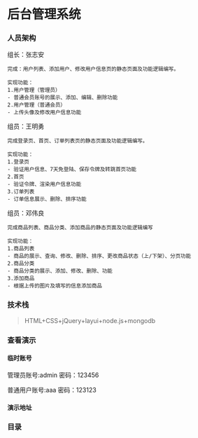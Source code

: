 # 后台管理系统
### 人员架构

组长：张志安

```text
完成：用户列表、添加用户、修改用户信息页的静态页面及功能逻辑编写。

实现功能：
1.用户管理（管理员）
- 普通会员账号的展示、添加、编辑、删除功能
2.用户管理（普通会员）
- 上传头像及修改用户信息功能
```

组员：王明勇

```text
完成登录页、首页、订单列表页的静态页面及功能逻辑编写。

实现功能：
1.登录页
- 验证用户信息、7天免登陆、保存令牌及转跳首页功能
2.首页
- 验证令牌、渲染用户信息功能
3.订单列表
- 订单信息展示、删除、排序功能
```

组员：邓伟良

```text
完成商品列表、商品分类、添加商品的静态页面及功能逻辑编写

实现功能：
1.商品列表
- 商品的展示、查询、修改、删除、排序、更改商品状态（上/下架）、分页功能
2.商品分类
- 商品分类的展示、添加、修改、删除、功能
3.添加商品
- 根据上传的图片及填写的信息添加商品
```



### 技术栈

> HTML+CSS+jQuery+layui+node.js+mongodb

### 查看演示
#### 临时账号
管理员账号:admin   密码：123456

普通用户账号:aaa   密码：123123
#### 演示地址

### 目录





### 
